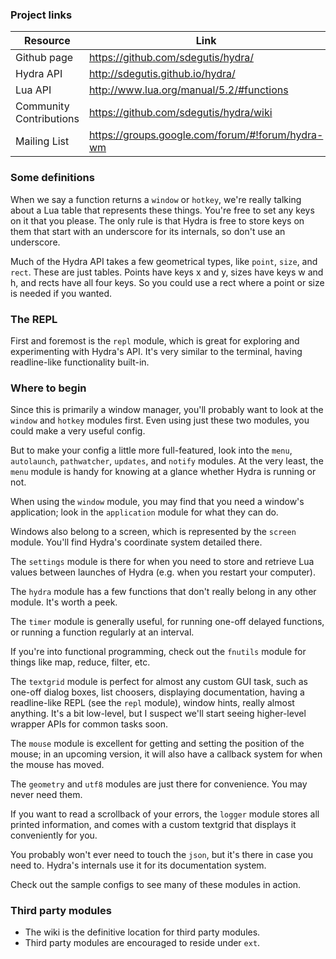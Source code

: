 ### Project links

Resource                 | Link
-------------------------|------------------------------------------
Github page              | https://github.com/sdegutis/hydra/
Hydra API                | http://sdegutis.github.io/hydra/
Lua API                  | http://www.lua.org/manual/5.2/#functions
Community Contributions  | https://github.com/sdegutis/hydra/wiki
Mailing List             | https://groups.google.com/forum/#!forum/hydra-wm


### Some definitions

When we say a function returns a `window` or `hotkey`, we're really
talking about a Lua table that represents these things. You're free to
set any keys on it that you please. The only rule is that Hydra is
free to store keys on them that start with an underscore for its
internals, so don't use an underscore.

Much of the Hydra API takes a few geometrical types, like `point`,
`size`, and `rect`. These are just tables. Points have keys x and y,
sizes have keys w and h, and rects have all four keys. So you could
use a rect where a point or size is needed if you wanted.


### The REPL

First and foremost is the `repl` module, which is great for exploring
and experimenting with Hydra's API. It's very similar to the terminal,
having readline-like functionality built-in.


### Where to begin

Since this is primarily a window manager, you'll probably want to look
at the `window` and `hotkey` modules first. Even using just these two
modules, you could make a very useful config.

But to make your config a little more full-featured, look into the
`menu`, `autolaunch`, `pathwatcher`, `updates`, and `notify`
modules. At the very least, the `menu` module is handy for knowing at
a glance whether Hydra is running or not.

When using the `window` module, you may find that you need a window's
application; look in the `application` module for what they can do.

Windows also belong to a screen, which is represented by the `screen`
module. You'll find Hydra's coordinate system detailed there.

The `settings` module is there for when you need to store and retrieve
Lua values between launches of Hydra (e.g. when you restart your
computer).

The `hydra` module has a few functions that don't really belong in any
other module. It's worth a peek.

The `timer` module is generally useful, for running one-off delayed
functions, or running a function regularly at an interval.

If you're into functional programming, check out the `fnutils` module
for things like map, reduce, filter, etc.

The `textgrid` module is perfect for almost any custom GUI task, such
as one-off dialog boxes, list choosers, displaying documentation,
having a readline-like REPL (see the `repl` module), window hints,
really almost anything. It's a bit low-level, but I suspect we'll
start seeing higher-level wrapper APIs for common tasks soon.

The `mouse` module is excellent for getting and setting the position
of the mouse; in an upcoming version, it will also have a callback
system for when the mouse has moved.

The `geometry` and `utf8` modules are just there for convenience. You
may never need them.

If you want to read a scrollback of your errors, the `logger` module
stores all printed information, and comes with a custom textgrid that
displays it conveniently for you.

You probably won't ever need to touch the `json`, but it's there in
case you need to. Hydra's internals use it for its documentation
system.

Check out the sample configs to see many of these modules in action.


### Third party modules

- The wiki is the definitive location for third party modules.
- Third party modules are encouraged to reside under `ext`.

